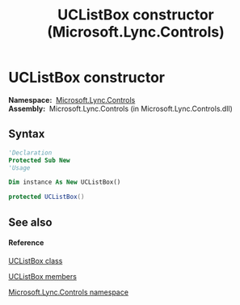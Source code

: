 ﻿---
title: UCListBox constructor  (Microsoft.Lync.Controls)
TOCTitle: 'UCListBox constructor '
ms:assetid: M:Microsoft.Lync.Controls.UCListBox.#ctor_DI_3_UC_OCS14MrefLyncWPF
ms:mtpsurl: https://msdn.microsoft.com/en-us/library/microsoft.lync.controls.uclistbox_di_3_uc_ocs14mreflyncwpf.uclistbox_di_3_uc_ocs14mreflyncwpf(v=office.15)
ms:contentKeyID: 48599138
ms.date: 07/28/2014
mtps_version: v=office.15
f1_keywords:
- Microsoft.Lync.Controls.UCListBox.UCListBox
dev_langs:
- CSharp
- JScript
- VB
- other
---

# UCListBox constructor

**Namespace:**  [Microsoft.Lync.Controls](microsoft-lync-controls-namespace_1.md)  
**Assembly:**  Microsoft.Lync.Controls (in Microsoft.Lync.Controls.dll)

## Syntax

``` vb
'Declaration
Protected Sub New
'Usage

Dim instance As New UCListBox()
```

``` csharp
protected UCListBox()
```

## See also

#### Reference

[UCListBox class](uclistbox-class-microsoft-lync-controls_1.md)

[UCListBox members](uclistbox-members-microsoft-lync-controls_1.md)

[Microsoft.Lync.Controls namespace](microsoft-lync-controls-namespace_1.md)

